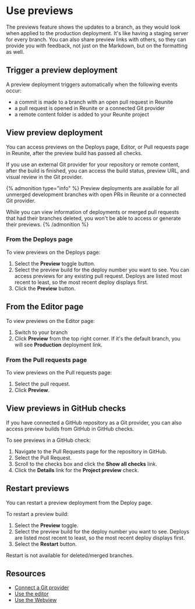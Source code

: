 # Use previews

The previews feature shows the updates to a branch, as they would look when applied to the production deployment.
It's like having a staging server for every branch.
You can also share preview links with others, so they can provide you with feedback, not just on the Markdown, but on the formatting as well.

## Trigger a preview deployment

A preview deployment triggers automatically when the following events occur:

- a commit is made to a branch with an open pull request in Reunite
- a pull request is opened in Reunite or a connected Git provider
- a remote content folder is added to your Reunite project

## View preview deployment

You can access previews on the Deploys page, Editor, or Pull requests page in Reunite, after the preview build has passed all checks.

If you use an external Git provider for your repository or remote content, after the build is finished, you can access the build status, preview URL, and visual review in the Git provider.

{% admonition type="info" %}
Preview deployments are available for all unmerged development branches with open PRs in Reunite or a connected Git provider.

While you can view information of deployments or merged pull requests that had their branches deleted, you won't be able to access or generate their previews.
{% /admonition %}

### From the Deploys page

To view previews on the Deploys page:

1. Select the **Preview** toggle button.
2. Select the preview build for the deploy number you want to see.
   You can access previews for any existing pull request. Deploys are listed most recent to least, so the most recent deploy displays first.
3. Click the **Preview** button.

## From the Editor page

To view previews on the Editor page:

1. Switch to your branch
2. Click **Preview** from the top right corner. If it's the default branch, you will see **Production** deployment link.

### From the Pull requests page

To view previews on the Pull requests page:

1. Select the pull request.
2. Click **Preview**.

## View previews in GitHub checks

If you have connected a GitHub repository as a Git provider, you can also access preview builds from GitHub in GitHub checks.

To see previews in a GitHub check:

1. Navigate to the Pull Requests page for the repository in GitHub.
2. Select the Pull Request.
3. Scroll to the checks box and click the **Show all checks** link.
4. Click the **Details** link for the **Project preview** check.

## Restart previews

You can restart a preview deployment from the Deploy page.

To restart a preview build:

1. Select the **Preview** toggle.
2. Select the preview build for the deploy number you want to see.
   Deploys are listed most recent to least, so the most recent deploy displays first.
3. Select the **Restart** button.

Restart is not available for deleted/merged branches.

## Resources

* [Connect a Git provider](./connect-git/connect-git-provider.md)
* [Use the editor](./use-editor.md)
* [Use the Webview](./use-webview.md)
